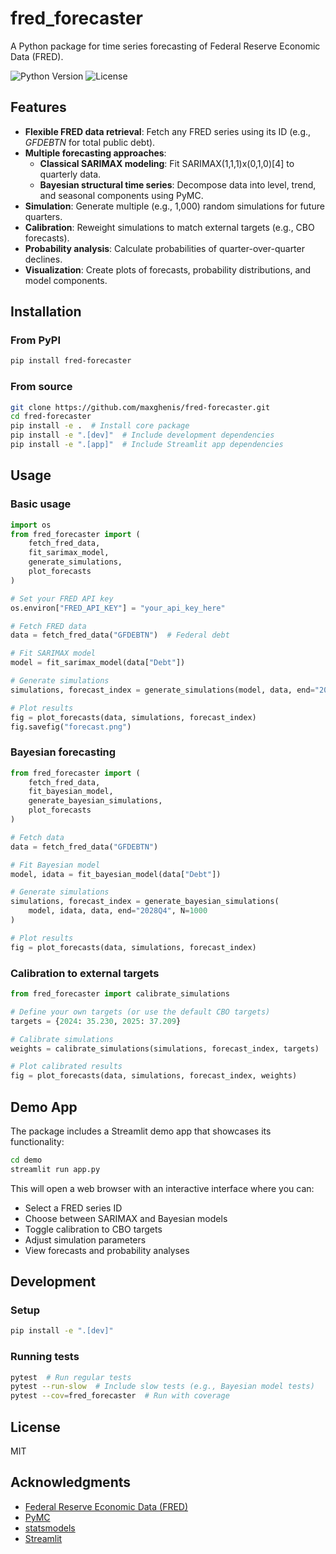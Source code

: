 # fred_forecaster

A Python package for time series forecasting of Federal Reserve Economic Data (FRED).

![Python Version](https://img.shields.io/badge/python-3.8%2B-blue)
![License](https://img.shields.io/badge/license-MIT-green)

## Features

- **Flexible FRED data retrieval**: Fetch any FRED series using its ID (e.g., _GFDEBTN_ for total public debt).
- **Multiple forecasting approaches**:
  - **Classical SARIMAX modeling**: Fit SARIMAX(1,1,1)x(0,1,0)[4] to quarterly data.
  - **Bayesian structural time series**: Decompose data into level, trend, and seasonal components using PyMC.
- **Simulation**: Generate multiple (e.g., 1,000) random simulations for future quarters.
- **Calibration**: Reweight simulations to match external targets (e.g., CBO forecasts).
- **Probability analysis**: Calculate probabilities of quarter-over-quarter declines.
- **Visualization**: Create plots of forecasts, probability distributions, and model components.

## Installation

### From PyPI

```bash
pip install fred-forecaster
```

### From source

```bash
git clone https://github.com/maxghenis/fred-forecaster.git
cd fred-forecaster
pip install -e .  # Install core package
pip install -e ".[dev]"  # Include development dependencies
pip install -e ".[app]"  # Include Streamlit app dependencies
```

## Usage

### Basic usage

```python
import os
from fred_forecaster import (
    fetch_fred_data,
    fit_sarimax_model,
    generate_simulations,
    plot_forecasts
)

# Set your FRED API key
os.environ["FRED_API_KEY"] = "your_api_key_here"

# Fetch FRED data
data = fetch_fred_data("GFDEBTN")  # Federal debt

# Fit SARIMAX model
model = fit_sarimax_model(data["Debt"])

# Generate simulations
simulations, forecast_index = generate_simulations(model, data, end="2028Q4", N=1000)

# Plot results
fig = plot_forecasts(data, simulations, forecast_index)
fig.savefig("forecast.png")
```

### Bayesian forecasting

```python
from fred_forecaster import (
    fetch_fred_data,
    fit_bayesian_model,
    generate_bayesian_simulations,
    plot_forecasts
)

# Fetch data
data = fetch_fred_data("GFDEBTN")

# Fit Bayesian model
model, idata = fit_bayesian_model(data["Debt"])

# Generate simulations
simulations, forecast_index = generate_bayesian_simulations(
    model, idata, data, end="2028Q4", N=1000
)

# Plot results
fig = plot_forecasts(data, simulations, forecast_index)
```

### Calibration to external targets

```python
from fred_forecaster import calibrate_simulations

# Define your own targets (or use the default CBO targets)
targets = {2024: 35.230, 2025: 37.209}

# Calibrate simulations
weights = calibrate_simulations(simulations, forecast_index, targets)

# Plot calibrated results
fig = plot_forecasts(data, simulations, forecast_index, weights)
```

## Demo App

The package includes a Streamlit demo app that showcases its functionality:

```bash
cd demo
streamlit run app.py
```

This will open a web browser with an interactive interface where you can:
- Select a FRED series ID
- Choose between SARIMAX and Bayesian models
- Toggle calibration to CBO targets
- Adjust simulation parameters
- View forecasts and probability analyses

## Development

### Setup

```bash
pip install -e ".[dev]"
```

### Running tests

```bash
pytest  # Run regular tests
pytest --run-slow  # Include slow tests (e.g., Bayesian model tests)
pytest --cov=fred_forecaster  # Run with coverage
```

## License

MIT

## Acknowledgments

- [Federal Reserve Economic Data (FRED)](https://fred.stlouisfed.org/)
- [PyMC](https://www.pymc.io/)
- [statsmodels](https://www.statsmodels.org/)
- [Streamlit](https://streamlit.io/)